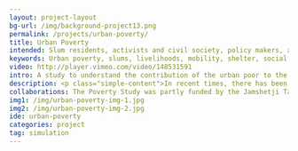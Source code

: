 ```yaml
---
layout: project-layout
bg-url: /img/background-project13.png
permalink: /projects/urban-poverty/
title: Urban Poverty
intended: Slum residents, activists and civil society, policy makers, and academia
keywords: Urban poverty, slums, livelihoods, mobility, shelter, social mobility, living wages
video: http://player.vimeo.com/video/148531591
intro: A study to understand the contribution of the urban poor to the economy and functioning of the city.
description: <p class="simple-content">In recent times, there has been a shift in conceptualising poverty in an interconnected manner, rather than in a reductive way. If poverty is a multidimensional phenomenon, what then is the nature of the relationship between poverty, income/wages, and well-being? What are the implications of such a conception of poverty, income/wages, and well-being for programmes addressing poverty?<p/><p class="simple-content">There are four challenges in understanding poverty for policymaking&#58; First, traditional approaches to understanding poverty either focus on the micro-level or on the macro-level, and there is a disjunction between these two approaches. Second, capturing the consequences of policies that reflect in the long-term and understanding their impact on individuals’ lives is not easy to model. Third, the interlinkages between various dimensions of poverty and how it changes with time is again not easy to model. Fourth, the needs and preferences of people are not included in the policymaking process.</p><p class="simple-content">In order to address these challenges, at Fields of View, we use a computational modelling approach, which combines both simulations and games. We use agent-based modeling that allows us to model micro-level behaviour and integrate it with macro-level data. In addition, the computing power available today allows us to model interlinkages between different dimensions and examine change over a period of time. As the simulation can be run for an extended period of time, it is possible to examine long-term consequences of policies at both micro-level &#40;individuals’ lives&#41; and macro-levels &#40;level of inequality&#41;.</p>
collaborations: The Poverty Study was partly funded by the Jamshetji Tata Trust and the Next Generation Infrastructure Foundation. The Poverty Study was conducted with the primary help of Mr. Issac Arul Selva, Mr. Issac Amruthraj and Mr. Vinay Sreenivasa. The report on Living Wages was carried out in collaboration with the International Institute of Information Technology, Bangalore, and was funded by the University of Amsterdam.
img1: /img/urban-poverty-img-1.jpg
img2: /img/urban-poverty-img-2.jpg
ide: urban-poverty
categories: project
tag: simulation
---
```

